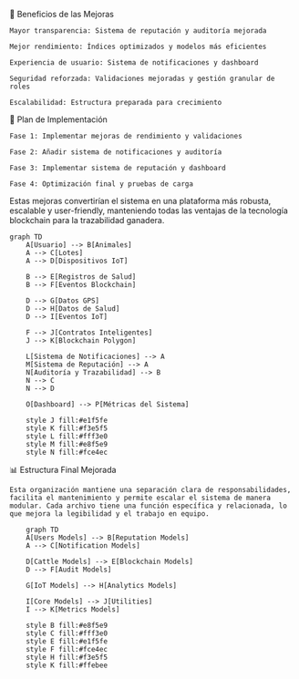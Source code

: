 







🎯 Beneficios de las Mejoras

    Mayor transparencia: Sistema de reputación y auditoría mejorada

    Mejor rendimiento: Índices optimizados y modelos más eficientes

    Experiencia de usuario: Sistema de notificaciones y dashboard

    Seguridad reforzada: Validaciones mejoradas y gestión granular de roles

    Escalabilidad: Estructura preparada para crecimiento

📅 Plan de Implementación

    Fase 1: Implementar mejoras de rendimiento y validaciones

    Fase 2: Añadir sistema de notificaciones y auditoría

    Fase 3: Implementar sistema de reputación y dashboard

    Fase 4: Optimización final y pruebas de carga

Estas mejoras convertirían el sistema en una plataforma más robusta, escalable y user-friendly, manteniendo todas las ventajas de la tecnología blockchain para la trazabilidad ganadera.

```mermaid
graph TD
    A[Usuario] --> B[Animales]
    A --> C[Lotes]
    A --> D[Dispositivos IoT]
    
    B --> E[Registros de Salud]
    B --> F[Eventos Blockchain]
    
    D --> G[Datos GPS]
    D --> H[Datos de Salud]
    D --> I[Eventos IoT]
    
    F --> J[Contratos Inteligentes]
    J --> K[Blockchain Polygon]
    
    L[Sistema de Notificaciones] --> A
    M[Sistema de Reputación] --> A
    N[Auditoría y Trazabilidad] --> B
    N --> C
    N --> D
    
    O[Dashboard] --> P[Métricas del Sistema]
    
    style J fill:#e1f5fe
    style K fill:#f3e5f5
    style L fill:#fff3e0
    style M fill:#e8f5e9
    style N fill:#fce4ec

```

📊 Estructura Final Mejorada

    Esta organización mantiene una separación clara de responsabilidades, facilita el mantenimiento y permite escalar el sistema de manera modular. Cada archivo tiene una función específica y relacionada, lo que mejora la legibilidad y el trabajo en equipo.

```mermaid
    graph TD
    A[Users Models] --> B[Reputation Models]
    A --> C[Notification Models]
    
    D[Cattle Models] --> E[Blockchain Models]
    D --> F[Audit Models]
    
    G[IoT Models] --> H[Analytics Models]
    
    I[Core Models] --> J[Utilities]
    I --> K[Metrics Models]
    
    style B fill:#e8f5e9
    style C fill:#fff3e0
    style E fill:#e1f5fe
    style F fill:#fce4ec
    style H fill:#f3e5f5
    style K fill:#ffebee

```